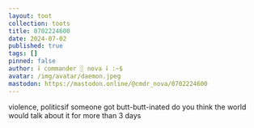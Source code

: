 ```yaml
---
layout: toot
collection: toots
title: 0702224600
date: 2024-07-02
published: true
tags: []
pinned: false
author: ⸸ commander ░ nova ⸸ :~$
avatar: /img/avatar/daemon.jpeg
mastodon: https://mastodon.online/@cmdr_nova/0702224600
---
```


violence, politicsif someone got butt-butt-inated do you think the world would talk about it for more than 3 days
